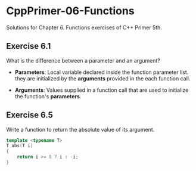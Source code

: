 # CppPrimer-06-Functions
Solutions for Chapter 6. Functions exercises of C++ Primer 5th.

## Exercise 6.1

What is the difference between a parameter and an argument?

- **Parameters**: Local variable declared inside the function parameter list. they are initialized by the **arguments** provided in the each function call.

- **Arguments**: Values supplied in a function call that are used to initialize the function's **parameters**.

## Exercise 6.5

Write a function to return the absolute value of its argument.

```cpp
template <typename T>
T abs(T i)
{
    return i >= 0 ? i : -i;
}
```


